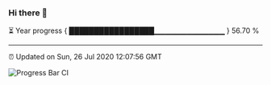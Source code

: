 ### Hi there 👋

⏳ Year progress { █████████████████▁▁▁▁▁▁▁▁▁▁▁▁▁ } 56.70 %

---

⏰ Updated on Sun, 26 Jul 2020 12:07:56 GMT

![Progress Bar CI](https://github.com/liununu/liununu/workflows/Progress%20Bar%20CI/badge.svg)
